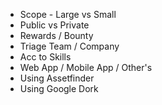 
- Scope - Large vs Small
- Public vs Private
- Rewards / Bounty
- Triage Team / Company
- Acc to Skills
- Web App / Mobile App / Other's
- Using Assetfinder
- Using Google Dork